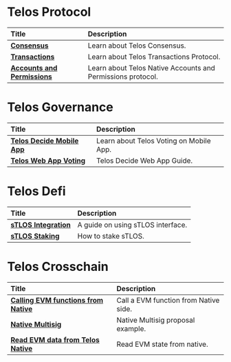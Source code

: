 # Telos Protocol 

| Title | Description |
| :--- | :--- |
| [**Consensus**](protocol_guide/Consensus) | Learn about Telos Consensus. |
| [**Transactions**](protocol_guide/Transactions) | Learn about Telos Transactions Protocol. |
| [**Accounts and Permissions**](protocol_guide/Consensus) | Learn about Telos Native Accounts and Permissions protocol. |

# Telos Governance 

| Title | Description |
| :--- | :--- |
| [**Telos Decide Mobile App**](voting_guide/telos_mobile_app) | Learn about Telos Voting on Mobile App. |
| [**Telos Web App Voting**](protocol_guide/Transactions) | Telos Decide Web App Guide. |

# Telos Defi

| Title | Description |
| :--- | :--- |
| [**sTLOS Integration**](defi_guide/sTLOS_integration) | A guide on using sTLOS interface. |
| [**sTLOS Staking**](defi_guide/staking_sTLOS) | How to stake sTLOS. |



# Telos Crosschain

| Title | Description |
| :--- | :--- |
| [**Calling EVM functions from Native**](crosschain_guide/call-evm-function-from-native) | Call a EVM function from Native side. |
| [**Native Multisig**](crosschain_guide/native-to-evm-multisig-proposal) | Native Multisig proposal example. |
| [**Read EVM data from Telos Native**](crosschain_guide/read-evm-data-on-native) | Read EVM state from native. |
